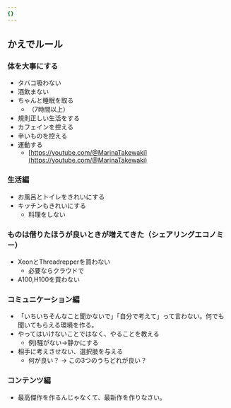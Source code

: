 ```yaml
---
{}
---
```

## かえでルール

  

### 体を大事にする

- タバコ吸わない
- 酒飲まない
- ちゃんと睡眠を取る
    - （7時間以上）
- 規則正しい生活をする
- カフェインを控える
- 辛いものを控える
- 運動する
    - [https://youtube.com/@MarinaTakewaki](https://youtube.com/@MarinaTakewaki)

  

### 生活編

- お風呂とトイレをきれいにする
- キッチンもきれいにする
    - 料理をしない

  

### ものは借りたほうが良いときが増えてきた（シェアリングエコノミー）

- XeonとThreadrepperを買わない
    - 必要ならクラウドで
- A100,H100を買わない

  

### コミュニケーション編

- 「いちいちそんなこと聞かないで」「自分で考えて」って言わない。何でも聞いてもらえる環境を作る。
- やってはいけないことではなく、やることを教える
    - 例)騒がない→静かにする
- 相手に考えさせない、選択肢を与える
    - 何が良い？ → この3つのうちどれが良い？

  

### コンテンツ編

- 最高傑作を作るんじゃなくて、最新作を作りなさい。